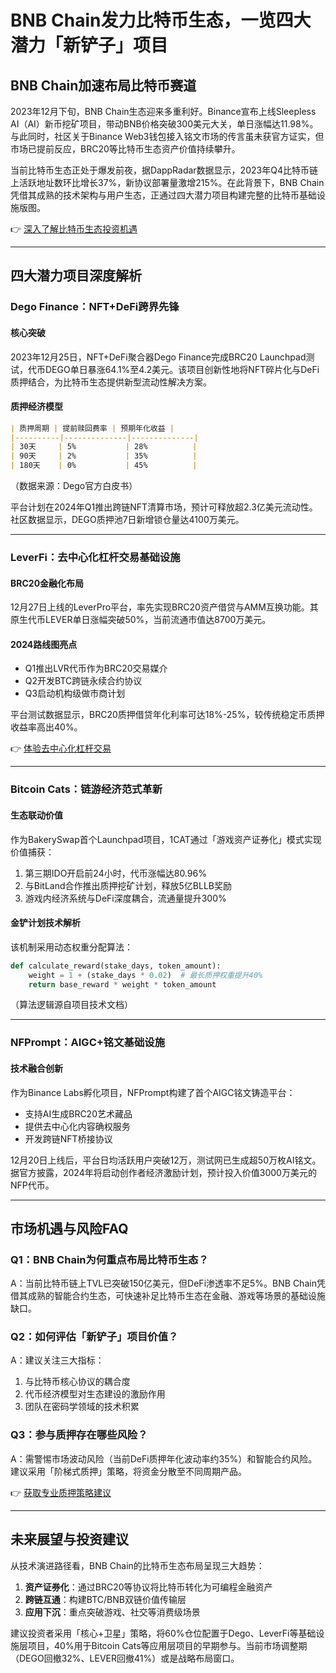# BNB Chain发力比特币生态，一览四大潜力「新铲子」项目

## BNB Chain加速布局比特币赛道

2023年12月下旬，BNB Chain生态迎来多重利好。Binance宣布上线Sleepless AI（AI）新币挖矿项目，带动BNB价格突破300美元大关，单日涨幅达11.98%。与此同时，社区关于Binance Web3钱包接入铭文市场的传言虽未获官方证实，但市场已提前反应，BRC20等比特币生态资产价值持续攀升。

当前比特币生态正处于爆发前夜，据DappRadar数据显示，2023年Q4比特币链上活跃地址数环比增长37%，新协议部署量激增215%。在此背景下，BNB Chain凭借其成熟的技术架构与用户生态，正通过四大潜力项目构建完整的比特币基础设施版图。

👉 [深入了解比特币生态投资机遇](https://bit.ly/okx_welcome)

---

## 四大潜力项目深度解析

### Dego Finance：NFT+DeFi跨界先锋

#### 核心突破
2023年12月25日，NFT+DeFi聚合器Dego Finance完成BRC20 Launchpad测试，代币DEGO单日暴涨64.1%至4.2美元。该项目创新性地将NFT碎片化与DeFi质押结合，为比特币生态提供新型流动性解决方案。

#### 质押经济模型
```markdown
| 质押周期 | 提前赎回费率 | 预期年化收益 |
|----------|--------------|--------------|
| 30天     | 5%           | 28%          |
| 90天     | 2%           | 35%          | 
| 180天    | 0%           | 45%          |
```
（数据来源：Dego官方白皮书）

平台计划在2024年Q1推出跨链NFT清算市场，预计可释放超2.3亿美元流动性。社区数据显示，DEGO质押池7日新增锁仓量达4100万美元。

---

### LeverFi：去中心化杠杆交易基础设施

#### BRC20金融化布局
12月27日上线的LeverPro平台，率先实现BRC20资产借贷与AMM互换功能。其原生代币LEVER单日涨幅突破50%，当前流通市值达8700万美元。

#### 2024路线图亮点
- Q1推出LVR代币作为BRC20交易媒介
- Q2开发BTC跨链永续合约协议
- Q3启动机构级做市商计划

平台测试数据显示，BRC20质押借贷年化利率可达18%-25%，较传统稳定币质押收益率高出40%。

👉 [体验去中心化杠杆交易](https://bit.ly/okx_welcome)

---

### Bitcoin Cats：链游经济范式革新

#### 生态联动价值
作为BakerySwap首个Launchpad项目，1CAT通过「游戏资产证券化」模式实现价值捕获：
1. 第三期IDO开启前24小时，代币涨幅达80.96%
2. 与BitLand合作推出质押挖矿计划，释放5亿BLLB奖励
3. 游戏内经济系统与DeFi深度耦合，流通量提升300%

#### 金铲计划技术解析
该机制采用动态权重分配算法：
```python
def calculate_reward(stake_days, token_amount):
    weight = 1 + (stake_days * 0.02)  # 最长质押权重提升40%
    return base_reward * weight * token_amount
```
（算法逻辑源自项目技术文档）

---

### NFPrompt：AIGC+铭文基础设施

#### 技术融合创新
作为Binance Labs孵化项目，NFPrompt构建了首个AIGC铭文铸造平台：
- 支持AI生成BRC20艺术藏品
- 提供去中心化内容确权服务
- 开发跨链NFT桥接协议

12月20日上线后，平台日均活跃用户突破12万，测试网已生成超50万枚AI铭文。据官方披露，2024年将启动创作者经济激励计划，预计投入价值3000万美元的NFP代币。

---

## 市场机遇与风险FAQ

### Q1：BNB Chain为何重点布局比特币生态？
A：当前比特币链上TVL已突破150亿美元，但DeFi渗透率不足5%。BNB Chain凭借其成熟的智能合约生态，可快速补足比特币生态在金融、游戏等场景的基础设施缺口。

### Q2：如何评估「新铲子」项目价值？
A：建议关注三大指标：
1. 与比特币核心协议的耦合度
2. 代币经济模型对生态建设的激励作用
3. 团队在密码学领域的技术积累

### Q3：参与质押存在哪些风险？
A：需警惕市场波动风险（当前DeFi质押年化波动率约35%）和智能合约风险。建议采用「阶梯式质押」策略，将资金分散至不同周期产品。

👉 [获取专业质押策略建议](https://bit.ly/okx_welcome)

---

## 未来展望与投资建议

从技术演进路径看，BNB Chain的比特币生态布局呈现三大趋势：
1. **资产证券化**：通过BRC20等协议将比特币转化为可编程金融资产
2. **跨链互通**：构建BTC/BNB双链价值传输层
3. **应用下沉**：重点突破游戏、社交等消费级场景

建议投资者采用「核心+卫星」策略，将60%仓位配置于Dego、LeverFi等基础设施层项目，40%用于Bitcoin Cats等应用层项目的早期参与。当前市场调整期（DEGO回撤32%、LEVER回撤41%）或是战略布局窗口。
